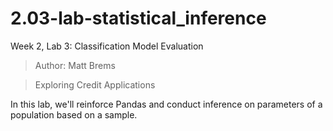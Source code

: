 # 2.03-lab-statistical_inference
Week 2, Lab 3: Classification Model Evaluation
> Author: Matt Brems

> Exploring Credit Applications

In this lab, we'll reinforce Pandas and conduct inference on parameters of a population based on a sample.